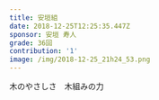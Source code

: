 ```yaml
---
title: 安垣組
date: 2018-12-25T12:25:35.447Z
sponsor: 安垣 寿人
grade: 36回
contribution: '1'
image: /img/2018-12-25_21h24_53.png
---
```

木のやさしさ　木組みの力

